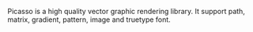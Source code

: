 Picasso is a high quality vector graphic rendering library. It support path, matrix, gradient, pattern, image and truetype font.
